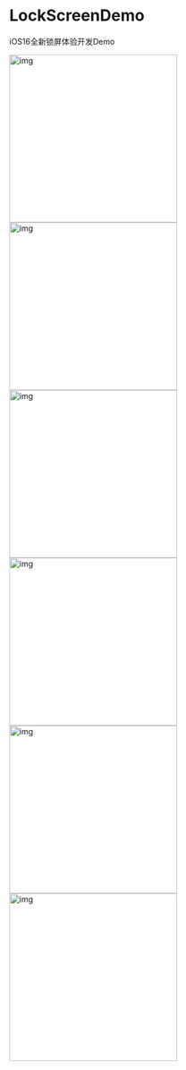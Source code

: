 # LockScreenDemo
iOS16全新锁屏体验开发Demo
<!-- ![LockScreenDemo](image/2022060801.png "LockScreenDemo") -->
<img width="300" alt="img" src="https://raw.githubusercontent.com/zhaoquntao/LockScreenDemo/master/image/2022060801.png">
<img width="300" alt="img" src="https://raw.githubusercontent.com/zhaoquntao/LockScreenDemo/master/image/2022060802.png">


<img width="300" alt="img" src="https://raw.githubusercontent.com/zhaoquntao/LockScreenDemo/master/image/2022060803.png">
<img width="300" alt="img" src="https://raw.githubusercontent.com/zhaoquntao/LockScreenDemo/master/image/2022060804.png">

<img width="300" alt="img" src="https://raw.githubusercontent.com/zhaoquntao/LockScreenDemo/master/image/2022060805.png">
<img width="300" alt="img" src="https://raw.githubusercontent.com/zhaoquntao/LockScreenDemo/master/image/2022060806.png">
